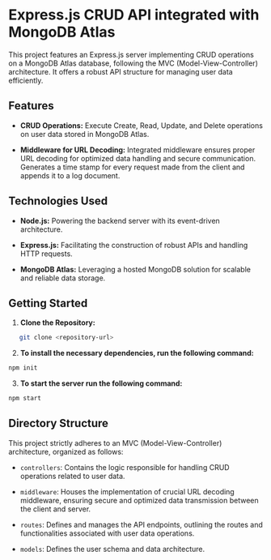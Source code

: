 # Express.js CRUD API integrated with MongoDB Atlas

This project features an Express.js server implementing CRUD operations on a MongoDB Atlas database, following the MVC (Model-View-Controller) architecture. It offers a robust API structure for managing user data efficiently.

## Features

- **CRUD Operations:** Execute Create, Read, Update, and Delete operations on user data stored in MongoDB Atlas.
  
- **Middleware for URL Decoding:** Integrated middleware ensures proper URL decoding for optimized data handling and secure communication. Generates a time stamp for every request made from the client and appends it to a log document.

## Technologies Used

- **Node.js:** Powering the backend server with its event-driven architecture.
  
- **Express.js:** Facilitating the construction of robust APIs and handling HTTP requests.
  
- **MongoDB Atlas:** Leveraging a hosted MongoDB solution for scalable and reliable data storage.

## Getting Started

1. **Clone the Repository:**
   
```bash
   git clone <repository-url>
```
2. **To install the necessary dependencies, run the following command:**

```bash
npm init
```

3. **To  start the server run the following command:**
```bash
npm start
```


## Directory Structure

This project strictly adheres to an MVC (Model-View-Controller) architecture, organized as follows:

- `controllers`: Contains the logic responsible for handling CRUD operations related to user data.

- `middleware`: Houses the implementation of crucial URL decoding middleware, ensuring secure and optimized data transmission between the client and server.

- `routes`: Defines and manages the API endpoints, outlining the routes and functionalities associated with user data operations.

- `models`: Defines the user schema and data architecture.






